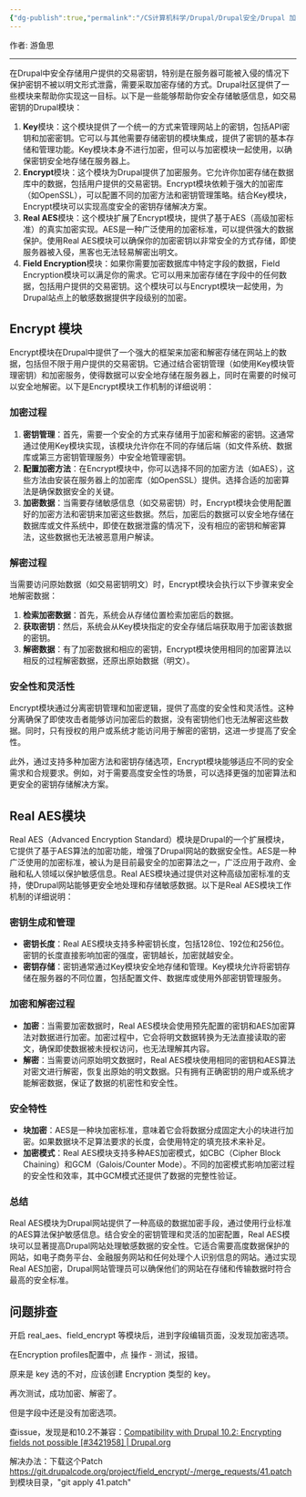 ```yaml
---
{"dg-publish":true,"permalink":"/CS计算机科学/Drupal/Drupal安全/Drupal 加密解密/","noteIcon":"","created":"2025-07-31T11:06:14.832+08:00","updated":"2024-04-23T23:01:10.000+08:00"}
---
```



作者: 游鱼思

---

在Drupal中安全存储用户提供的交易密钥，特别是在服务器可能被入侵的情况下保护密钥不被以明文形式泄露，需要采取加密存储的方式。Drupal社区提供了一些模块来帮助你实现这一目标。以下是一些能够帮助你安全存储敏感信息，如交易密钥的Drupal模块：

1. **Key**模块：这个模块提供了一个统一的方式来管理网站上的密钥，包括API密钥和加密密钥。它可以与其他需要存储密钥的模块集成，提供了密钥的基本存储和管理功能。Key模块本身不进行加密，但可以与加密模块一起使用，以确保密钥安全地存储在服务器上。
2. **Encrypt**模块：这个模块为Drupal提供了加密服务。它允许你加密存储在数据库中的数据，包括用户提供的交易密钥。Encrypt模块依赖于强大的加密库（如OpenSSL），可以配置不同的加密方法和密钥管理策略。结合Key模块，Encrypt模块可以实现高度安全的密钥存储解决方案。
3. **Real AES**模块：这个模块扩展了Encrypt模块，提供了基于AES（高级加密标准）的真实加密实现。AES是一种广泛使用的加密标准，可以提供强大的数据保护。使用Real AES模块可以确保你的加密密钥以非常安全的方式存储，即使服务器被入侵，黑客也无法轻易解密出明文。
4. **Field Encryption**模块：如果你需要加密数据库中特定字段的数据，Field Encryption模块可以满足你的需求。它可以用来加密存储在字段中的任何数据，包括用户提供的交易密钥。这个模块可以与Encrypt模块一起使用，为Drupal站点上的敏感数据提供字段级别的加密。

## Encrypt 模块

Encrypt模块在Drupal中提供了一个强大的框架来加密和解密存储在网站上的数据，包括但不限于用户提供的交易密钥。它通过结合密钥管理（如使用Key模块管理密钥）和加密服务，使得数据可以安全地存储在服务器上，同时在需要的时候可以安全地解密。以下是Encrypt模块工作机制的详细说明：

### 加密过程

1. **密钥管理**：首先，需要一个安全的方式来存储用于加密和解密的密钥。这通常通过使用Key模块实现，该模块允许你在不同的存储后端（如文件系统、数据库或第三方密钥管理服务）中安全地管理密钥。
2. **配置加密方法**：在Encrypt模块中，你可以选择不同的加密方法（如AES），这些方法由安装在服务器上的加密库（如OpenSSL）提供。选择合适的加密算法是确保数据安全的关键。
3. **加密数据**：当需要存储敏感信息（如交易密钥）时，Encrypt模块会使用配置好的加密方法和密钥来加密这些数据。然后，加密后的数据可以安全地存储在数据库或文件系统中，即使在数据泄露的情况下，没有相应的密钥和解密算法，这些数据也无法被恶意用户解读。

### 解密过程

当需要访问原始数据（如交易密钥明文）时，Encrypt模块会执行以下步骤来安全地解密数据：

1. **检索加密数据**：首先，系统会从存储位置检索加密后的数据。
2. **获取密钥**：然后，系统会从Key模块指定的安全存储后端获取用于加密该数据的密钥。
3. **解密数据**：有了加密数据和相应的密钥，Encrypt模块使用相同的加密算法以相反的过程解密数据，还原出原始数据（明文）。

### 安全性和灵活性

Encrypt模块通过分离密钥管理和加密逻辑，提供了高度的安全性和灵活性。这种分离确保了即使攻击者能够访问加密后的数据，没有密钥他们也无法解密这些数据。同时，只有授权的用户或系统才能访问用于解密的密钥，这进一步提高了安全性。

此外，通过支持多种加密方法和密钥存储选项，Encrypt模块能够适应不同的安全需求和合规要求。例如，对于需要高度安全性的场景，可以选择更强的加密算法和更安全的密钥存储解决方案。

## Real AES模块

Real AES（Advanced Encryption Standard）模块是Drupal的一个扩展模块，它提供了基于AES算法的加密功能，增强了Drupal网站的数据安全性。AES是一种广泛使用的加密标准，被认为是目前最安全的加密算法之一，广泛应用于政府、金融和私人领域以保护敏感信息。Real AES模块通过提供对这种高级加密标准的支持，使Drupal网站能够更安全地处理和存储敏感数据。以下是Real AES模块工作机制的详细说明：

### 密钥生成和管理

- **密钥长度**：Real AES模块支持多种密钥长度，包括128位、192位和256位。密钥的长度直接影响加密的强度，密钥越长，加密就越安全。
- **密钥存储**：密钥通常通过Key模块安全地存储和管理。Key模块允许将密钥存储在服务器的不同位置，包括配置文件、数据库或使用外部密钥管理服务。

### 加密和解密过程

- **加密**：当需要加密数据时，Real AES模块会使用预先配置的密钥和AES加密算法对数据进行加密。加密过程中，它会将明文数据转换为无法直接读取的密文，确保即使数据被未授权访问，也无法理解其内容。
- **解密**：当需要访问原始明文数据时，Real AES模块使用相同的密钥和AES算法对密文进行解密，恢复出原始的明文数据。只有拥有正确密钥的用户或系统才能解密数据，保证了数据的机密性和安全性。

### 安全特性

- **块加密**：AES是一种块加密标准，意味着它会将数据分成固定大小的块进行加密。如果数据块不足算法要求的长度，会使用特定的填充技术来补足。
- **加密模式**：Real AES模块支持多种AES加密模式，如CBC（Cipher Block Chaining）和GCM（Galois/Counter Mode）。不同的加密模式影响加密过程的安全性和效率，其中GCM模式还提供了数据的完整性验证。

### 总结

Real AES模块为Drupal网站提供了一种高级的数据加密手段，通过使用行业标准的AES算法保护敏感信息。结合安全的密钥管理和灵活的加密配置，Real AES模块可以显著提高Drupal网站处理敏感数据的安全性。它适合需要高度数据保护的网站，如电子商务平台、金融服务网站和任何处理个人识别信息的网站。通过实现Real AES加密，Drupal网站管理员可以确保他们的网站在存储和传输数据时符合最高的安全标准。

## 问题排查

开启 real_aes、field_encrypt 等模块后，进到字段编辑页面，没发现加密选项。

在Encryption profiles配置中，点 操作 - 测试，报错。

原来是 key 选的不对，应该创建 Encryption 类型的 key。

再次测试，成功加密、解密了。

但是字段中还是没有加密选项。

查issue，发现是和10.2不兼容：[Compatibility with Drupal 10.2: Encrypting fields not possible [#3421958] | Drupal.org](https://www.drupal.org/project/field_encrypt/issues/3421958)

解决办法：下载这个Patch   https://git.drupalcode.org/project/field_encrypt/-/merge_requests/41.patch 到模块目录，"git apply 41.patch"
